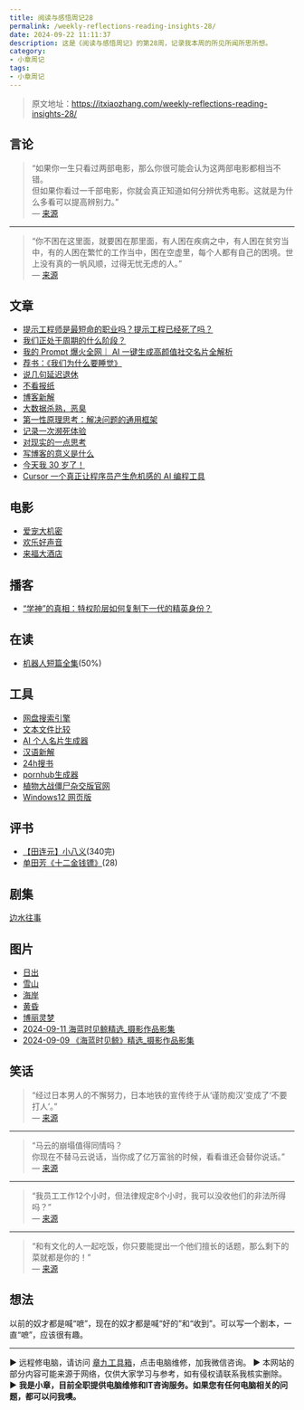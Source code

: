 ```yaml
---
title: 阅读与感悟周记28
permalink: /weekly-reflections-reading-insights-28/
date: 2024-09-22 11:11:37
description: 这是《阅读与感悟周记》的第28周，记录我本周的所见所闻所思所想。
category:
- 小章周记
tags:
- 小章周记
---
```


> 原文地址：<https://itxiaozhang.com/weekly-reflections-reading-insights-28/>  

## 言论

> “如果你一生只看过两部电影，那么你很可能会认为这两部电影都相当不错。  
> 但如果你看过一千部电影，你就会真正知道如何分辨优秀电影。这就是为什么多看可以提高辨别力。”  
— [来源](https://shankarganesh.blog/2024/08/29/growing-taste-to-build-better-products/)  

---

> “你不困在这里面，就要困在那里面，有人困在疾病之中，有人困在贫穷当中，有的人困在繁忙的工作当中，困在空虚里，每个人都有自己的困境。世上没有真的一帆风顺，过得无忧无虑的人。”  
— [来源](#)  

## 文章

- [提示工程师是最短命的职业吗？提示工程已经死了吗？](https://baoyu.io/blog/prompt-engineering/is-prompt-engineering-dead)
- [我们正处于周期的什么阶段？](https://joojen.com/archives/7813.html)
- [我的 Prompt 爆火全网｜ AI 一键生成高颜值社交名片全解析](https://mp.weixin.qq.com/s/7vrhxQYdgQ_WpGK6Xi49aw)
- [荐书：《我们为什么要睡觉》](https://xingbianren.cn/post/264.html)
- [说几句延迟退休](https://www.zyzhang.com/%e8%af%b4%e5%87%a0%e5%8f%a5%e5%bb%b6%e8%bf%9f%e9%80%80%e4%bc%91/)
- [不看报纸](https://tunan.org/posts/do-not-read-newspapers/)
- [博客新解](https://yinji.org/5315.html)
- [大数据杀熟，恶臭](https://ihaihe.cn/2380.htm)
- [第一性原理思考：解决问题的通用框架](https://blog.devtang.com/2024/09/06/problem-solving-structure/)
- [记录一次濒死体验](https://1q43.blog/post/7757)
- [对现实的一点思考](https://bestcherish.com/dui-xian-shi-de-yi-dian-si-kao.html)
- [写博客的意义是什么](https://smallyu.net/2024/08/30/%E5%86%99%E5%8D%9A%E5%AE%A2%E7%9A%84%E6%84%8F%E4%B9%89%E6%98%AF%E4%BB%80%E4%B9%88/)
- [今天我 30 岁了！](https://www.v2ex.com/t/1070454)
- [Cursor 一个真正让程序员产生危机感的 AI 编程工具](https://mp.weixin.qq.com/s/shmpkeH_FmZ53GZDpKimQw)

## 电影

- [爱宠大机密](https://neodb.social/movie/0Mvzxlc0PaKVOTtwipTgIb)
- [欢乐好声音](https://neodb.social/movie/68O5eYFHMhsLTtHnK6UxOE)
- [来福大酒店](https://neodb.social/movie/2BrbmTs6m9380NnpZJANe1)

## 播客

- [“学神”的真相：特权阶层如何复制下一代的精英身份？](https://www.xiaoyuzhoufm.com/episode/66da5946bfd7110df49820a2)

## 在读

- [机器人短篇全集](https://neodb.social/book/64tAK55RokIRwW9A11bHr8)(50%)

## 工具

- [网盘搜索引擎](https://soali.net/)
- [文本文件比较](https://www.littlediffer.com/)
- [AI 个人名片生成器](https://introcard.iwhy.dev/)
- [汉语新解](https://texthuman.ai/)
- [24h搜书](https://24hbook.store/)
- [pornhub生成器](https://pornhub.com/)
- [植物大战僵尸杂交版官网](https://pvzgame.net/)
- [Windows12 网页版](https://tjy-gitnub.github.io/win12/desktop.html)

## 评书

- [【田连元】小八义](https://www.bilibili.com/video/BV1Qs41177Qa)(340完)
- [单田芳《十二金钱镖》](https://youtu.be/lRWwuzlmzGE)(28)

## 剧集

[边水往事](https://neodb.social/tv/season/4GaDRvr7rVHzwX34tTa4q2)

## 图片

- [日出](https://wallhaven.cc/w/9dlky8)
- [雪山](https://wallhaven.cc/w/l81gk2)
- [海岸](https://wallhaven.cc/w/m35jl9)
- [黄昏](https://wallhaven.cc/w/x6m79l)
- [博丽灵梦](https://wallhaven.cc/w/7p5lxy)
- [2024-09-11 海蓝时见鲸精选_摄影作品影集](https://500px.com.cn/community/set/6932aac41b124222bd8e5edfea127a1a/details)
- [2024-09-09 《海蓝时见鲸》精选_摄影作品影集](https://500px.com.cn/community/set/b2b1f1a31b9542febeb03cf515f7f9d1/details)

## 笑话
>
> “经过日本男人的不懈努力，日本地铁的宣传终于从‘谨防痴汉’变成了‘不要打人’。”  
— [来源](https://jandan.net/t/5750801)  

---

> “马云的崩塌值得同情吗？  
> 你现在不替马云说话，当你成了亿万富翁的时候，看看谁还会替你说话。”  
— [来源](https://jandan.net/t/5754710)  

---

> “我员工工作12个小时，但法律规定8个小时，我可以没收他们的非法所得吗？”  
— [来源](https://t.me/jandan_pic/129724)  

---

> “和有文化的人一起吃饭，你只要能提出一个他们擅长的话题，那么剩下的菜就都是你的！”  
— [来源](https://t.me/jandan_pic/129719)  

## 想法

以前的奴才都是喊“嗻”，现在的奴才都是喊“好的”和“收到”。可以写一个剧本，一直“嗻”，应该很有趣。

---
▶ 远程修电脑，请访问 [章九工具箱](https://zhang9.com/)，点击电脑维修，加我微信咨询。 
▶ 本网站的部分内容可能来源于网络，仅供大家学习与参考，如有侵权请联系我核实删除。  
▶ **我是小章，目前全职提供电脑维修和IT咨询服务。如果您有任何电脑相关的问题，都可以问我噢。**  
